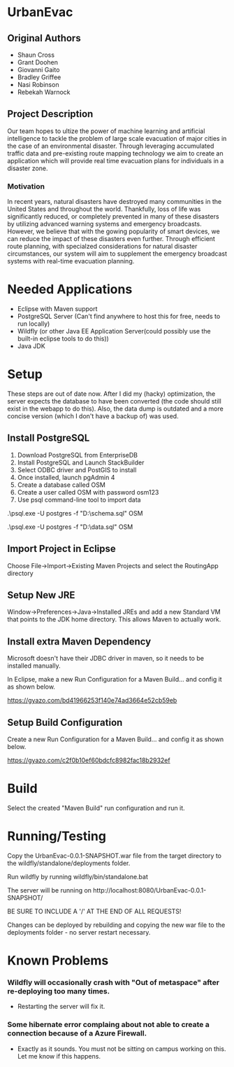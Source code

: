 # UrbanEvac
## Original Authors
* Shaun Cross
* Grant Doohen
* Giovanni Gaito
* Bradley Griffee
* Nasi Robinson
* Rebekah Warnock

## Project Description
Our team hopes to ultize the power of machine learning and artificial intelligence to tackle the problem of large scale evacuation of major cities in the case of an environmental disaster. Through leveraging accumulated traffic data and pre-existing route mapping technology we aim to create an application which will provide real time evacuation plans for individuals in a disaster zone.

### Motivation
In recent years, natural disasters have destroyed many communities in the United States and throughout the world. Thankfully, loss of life was significantly reduced, or completely prevented in many of these disasters by utilizing advanced warning systems and emergency broadcasts. However, we believe that with the gowing popularity of smart devices, we can reduce the impact of these disasters even further. Through efficient route planning, with specialzed considerations for natural disaster circumstances, our system will aim to supplement the emergency broadcast systems with real-time evacuation planning.

# Needed Applications
* Eclipse with Maven support
* PostgreSQL Server (Can't find anywhere to host this for free, needs to run locally)
* Wildfly (or other Java EE Application Server(could possibly use the built-in eclipse tools to do this))
* Java JDK

# Setup

These steps are out of date now. After I did my (hacky) optimization, the server expects the database to have been converted (the code should still exist in the webapp to do this). Also, the data dump is outdated and a more concise version (which I don't have a backup of) was used.

## Install PostgreSQL
1. Download PostgreSQL from EnterpriseDB
2. Install PostgreSQL and Launch StackBuilder
3. Select ODBC driver and PostGIS to install
4. Once installed, launch pgAdmin 4
5. Create a database called OSM
6. Create a user called OSM with password osm123
7. Use psql command-line tool to import data

.\psql.exe -U postgres -f "D:\schema.sql" OSM

.\psql.exe -U postgres -f "D:\data.sql" OSM

## Import Project in Eclipse
Choose File->Import->Existing Maven Projects and select the RoutingApp directory

## Setup New JRE
Window->Preferences->Java->Installed JREs and add a new Standard VM that points to the JDK home directory.
This allows Maven to actually work.

## Install extra Maven Dependency
Microsoft doesn't have their JDBC driver in maven, so it needs to be installed manually.

In Eclipse, make a new Run Configuration for a Maven Build... and config it as shown below.

https://gyazo.com/bd41966253f140e74ad3664e52cb59eb

## Setup Build Configuration
Create a new Run Configuration for a Maven Build... and config it as shown below.

https://gyazo.com/c2f0b10ef60bdcfc8982fac18b2932ef

# Build
Select the created "Maven Build" run configuration and run it.

# Running/Testing
Copy the UrbanEvac-0.0.1-SNAPSHOT.war file from the target directory to the wildfly/standalone/deployments folder.

Run wildfly by running wildfly/bin/standalone.bat

The server will be running on http://localhost:8080/UrbanEvac-0.0.1-SNAPSHOT/

BE SURE TO INCLUDE A '/' AT THE END OF ALL REQUESTS!

Changes can be deployed by rebuilding and copying the new war file to the deployments folder - no server restart necessary.

# Known Problems

### Wildfly will occasionally crash with "Out of metaspace" after re-deploying too many times. 
* Restarting the server will fix it.

### Some hibernate error complaing about not able to create a connection because of a Azure Firewall.
* Exactly as it sounds. You must not be sitting on campus working on this. Let me know if this happens.